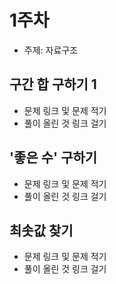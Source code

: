 # 1주차

- 주제: 자료구조

## 구간 합 구하기 1	

- 문제 링크 및 문제 적기
- 풀이 올린 것 링크 걸기

## '좋은 수' 구하기	

- 문제 링크 및 문제 적기
- 풀이 올린 것 링크 걸기

## 최솟값 찾기

- 문제 링크 및 문제 적기
- 풀이 올린 것 링크 걸기

